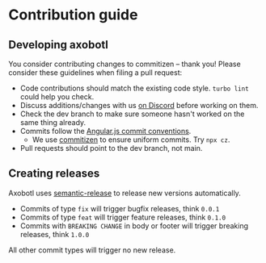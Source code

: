 # Contribution guide

## Developing axobotl

You consider contributing changes to commitizen – thank you!
Please consider these guidelines when filing a pull request:

- Code contributions should match the existing code style. `turbo lint` could help you check.
- Discuss additions/changes with us [on Discord](https://discord.gg/TynN4mjajp) before working on them.
- Check the dev branch to make sure someone hasn't worked on the same thing already.
- Commits follow the [Angular.js commit conventions](https://github.com/angular/angular.js/blob/master/DEVELOPERS.md#-git-commit-guidelines).
  - We use [commitizen](https://github.com/commitizen/cz-cli) to ensure uniform commits. Try `npx cz`.
- Pull requests should point to the dev branch, not main.

## Creating releases

Axobotl uses [semantic-release](https://github.com/semantic-release/semantic-release)
to release new versions automatically.

- Commits of type `fix` will trigger bugfix releases, think `0.0.1`
- Commits of type `feat` will trigger feature releases, think `0.1.0`
- Commits with `BREAKING CHANGE` in body or footer will trigger breaking releases, think `1.0.0`

All other commit types will trigger no new release.

